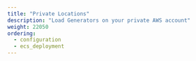 ```yaml
---
title: "Private Locations"
description: "Load Generators on your private AWS account"
weight: 22050
ordering:
  - configuration
  - ecs_deployment
---
```

